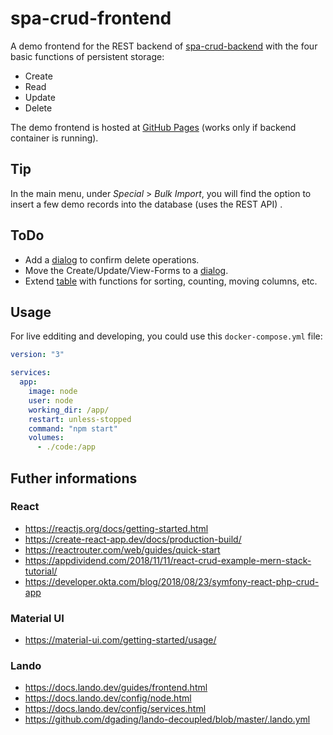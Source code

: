 # spa-crud-frontend

A demo frontend for the REST backend of [spa-crud-backend](https://github.com/foorschtbar/spa-crud-backend) with the four basic functions of persistent storage:

* Create
* Read
* Update
* Delete

The demo frontend is hosted at [GitHub Pages](https://foorschtbar.github.io/spa-crud-frontend/) (works only if backend container is running).

## Tip

In the main menu, under _Special_ > _Bulk Import_, you will find the option to insert a few demo records into the database (uses the REST API) .

## ToDo

- Add a [dialog](https://material-ui.com/components/dialogs/) to confirm delete operations.
- Move the Create/Update/View-Forms to a [dialog](https://material-ui.com/components/dialogs/).
- Extend [table](https://material-ui.com/components/tables/#sorting-amp-selecting) with functions for sorting, counting, moving columns, etc.

## Usage

For live edditing and developing, you could use this `docker-compose.yml` file:

```yml
version: "3"

services:
  app:
    image: node
    user: node
    working_dir: /app/
    restart: unless-stopped
    command: "npm start"
    volumes:
      - ./code:/app
```

## Futher informations

### React
* https://reactjs.org/docs/getting-started.html
* https://create-react-app.dev/docs/production-build/
* https://reactrouter.com/web/guides/quick-start
* https://appdividend.com/2018/11/11/react-crud-example-mern-stack-tutorial/
* https://developer.okta.com/blog/2018/08/23/symfony-react-php-crud-app

### Material UI
* https://material-ui.com/getting-started/usage/

### Lando
* https://docs.lando.dev/guides/frontend.html
* https://docs.lando.dev/config/node.html
* https://docs.lando.dev/config/services.html
* https://github.com/dgading/lando-decoupled/blob/master/.lando.yml
